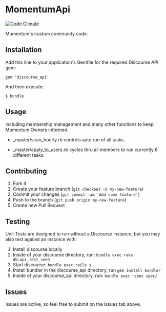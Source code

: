 # MomentumApi

[![Code Climate](https://codeclimate.com/github/discourse/discourse_api.png)][codeclimate]

[codeclimate]: https://codeclimate.com/github/discourse/discourse_api

Momentum's custom community code.

## Installation

Add this line to your application's Gemfile for the required Discourse API gem:

    gem 'discourse_api'

And then execute:

    $ bundle


## Usage

Including membership management and many other functions to keep Momentum Owners informed.

- _master/scan_hourly.rb controls auto run of all tasks.

- _master/apply_to_users.rb cycles thru all members to run currently 6 different tasks.



## Contributing

1. Fork it
2. Create your feature branch (`git checkout -b my-new-feature`)
3. Commit your changes (`git commit -am 'Add some feature'`)
4. Push to the branch (`git push origin my-new-feature`)
5. Create new Pull Request

## Testing

Unit Tests are designed to run without a Discourse instance, but you may also test against an instance with:

1. Install discourse locally
2. Inside of your discourse directory, run: `bundle exec rake db:api_test_seed`
3. Start discourse: `bundle exec rails s`
4. Install bundler in the discourse_api directory, run `gem install bundler`
5. Inside of your discourse_api directory, run: `bundle exec rspec spec/`

## Issues

Issues are active, so feel free to submit on the Issues tab above.
